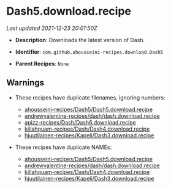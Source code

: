 # Dash5.download.recipe

_Last updated 2021-12-23 20:01:50Z_

- **Description**: Downloads the latest version of Dash.

- **Identifier**: `com.github.ahousseini-recipes.download.Dash5`

- **Parent Recipes**: `None`


## Warnings

- These recipes have duplicate filenames, ignoring numbers:
    - [ahousseini-recipes/Dash5/Dash5.download.recipe](/autopkg-dupe-tracker/ahousseini-recipes/Dash5/Dash5.download.recipe)
    - [andrewvalentine-recipes/dash/dash.download.recipe](/autopkg-dupe-tracker/andrewvalentine-recipes/dash/dash.download.recipe)
    - [apizz-recipes/Dash/Dash6.download.recipe](/autopkg-dupe-tracker/apizz-recipes/Dash/Dash6.download.recipe)
    - [killahquam-recipes/Dash/Dash4.download.recipe](/autopkg-dupe-tracker/killahquam-recipes/Dash/Dash4.download.recipe)
    - [hjuutilainen-recipes/Kapeli/Dash3.download.recipe](/autopkg-dupe-tracker/hjuutilainen-recipes/Kapeli/Dash3.download.recipe)

- These recipes have duplicate NAMEs:
    - [ahousseini-recipes/Dash5/Dash5.download.recipe](/autopkg-dupe-tracker/ahousseini-recipes/Dash5/Dash5.download.recipe)
    - [andrewvalentine-recipes/dash/dash.download.recipe](/autopkg-dupe-tracker/andrewvalentine-recipes/dash/dash.download.recipe)
    - [killahquam-recipes/Dash/Dash4.download.recipe](/autopkg-dupe-tracker/killahquam-recipes/Dash/Dash4.download.recipe)
    - [hjuutilainen-recipes/Kapeli/Dash3.download.recipe](/autopkg-dupe-tracker/hjuutilainen-recipes/Kapeli/Dash3.download.recipe)